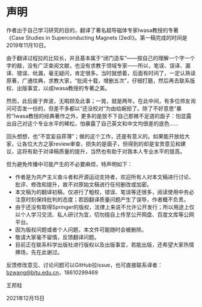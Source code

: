 # 声明

作者出于自己学习研究的目的，翻译了著名超导磁体专家Iwasa教授的专著《Case Studies in Superconducting Magnets (2ed)》。第一稿完成的时间是2019年11月10日。

由于翻译过程拉的比较长，并且基本属于“闭门造车”——按自己的理解一个字一个字的敲，没有广泛查阅文献，也没有求教于领域专家——所以，笔误、误译、漏译、错误、纰漏，毫无疑问，肯定很多。当时就想着，后面有时间了，一定认熟读原著，广通坟典，求教大家，“批阅十载，增删五次”，仔细打磨，然后再去联系版权、出版事宜，以成Iwasa教授的专著之美。

然而，此后疲于奔波，无暇顾及此事；一晃，就是两年。在此中间，有多位师友询问可否发一份的，但差不多都以“还没校对”为由给婉拒了。除了不好意思“暴殄”Iwasa教授的经典著作之外，更多的是放不下自己那微不足道的面子：怕显露出自己对这个专业水平的稀松，怕暴露了自己英文和中文均很差的底色……

回头想想，也“不宜妄自菲薄”；做的这个工作，还是有意义的。如果能开放给大家，让各位大方之家review审查，损失的是面子，但得到的却是宝贵意见和建议，这将有助于对译稿质量的提升，当然也有助于对我本人专业水平的提高。

但为避免传播中可能产生的不必要麻烦，特声明如下：
- 作者是为共产主义奋斗者和开源运动支持者，欢迎所有人对本文稿进行讨论、批评、修改和提升，故不对原始文稿进行任何删改或加密。
- 本文稿为的翻译初稿，仅进行了粗校，错误、笔误等还很多，阅读使用中务必注意时刻保持批判的态度；若因翻译质量问题产生了误导，作者概不负责。
- 由于还没有取得Springer的版权，法律上来说不允许公开发行；所以用途上仅以个人学习交流、私人研讨为宜，切勿擅自上传至公开网盘、百度文库等公网平台。
- 因为版权问题或者个人问题，本文件可能随时会被删除。
- 敬请大家毫不留情，反馈翻译问题。
- 目前正在联系科学出版社进行版权以及出版事宜，若能出版，还希望大家热情捧场，先在此谢过。

反馈修改意见、讨论问题可以GitHub拉issue，也可直接联系译者：bzwang@bjtu.edu.cn，18610299469

王邦柱

2021年12月15日
